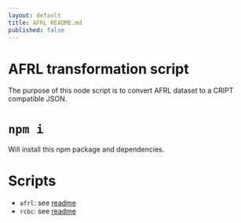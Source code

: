```yaml
---
layout: default
title: AFRL README.md
published: false
---
```


# AFRL transformation script

The purpose of this node script is to convert AFRL dataset to a CRIPT compatible JSON.

# `npm i`

Will install this npm package and dependencies.

# Scripts

- `afrl`: see [readme](src/afrl/README.md)
- `rcbc`: see [readme](src/rcbc/README.md)